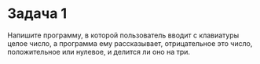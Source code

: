 # Задача 1

Напишите программу, в которой пользователь вводит с клавиатуры целое число, а программа ему рассказывает, отрицательное это число, положительное или нулевое, и делится ли оно на три.
